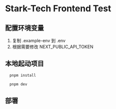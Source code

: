 # Stark-Tech Frontend Test

## 配置环境变量
1. 复制 .example-env 到 .env
2. 根据需要修改 NEXT_PUBLIC_API_TOKEN

## 本地起动项目
```bash
  pnpm install

  pnpm dev
```

## 部署